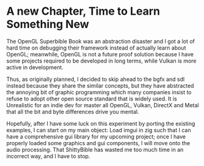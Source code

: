 # A new Chapter, Time to Learn Something New
The OpenGL Superbible Book was an abstraction disaster and I got a lot of hard time on debugging their framework instead of actually learn about OpenGL; meanwhile, OpenGL is not a future proof solution because I have some projects required to be developed in long terms, while Vulkan is more active in development.

Thus, as originally planned, I decided to skip ahead to the bgfx and sdl instead because they share the similar concepts, but they have abstracted the annoying bit of graphic programming which many companies insist to refuse to adopt other open source standard that is widely used. It is Unrealistic for an indie dev for master all OpenGL, Vulkan, DirectX and Metal that all the bit and byte differences drive you mental.

Hopefully, after I have some luck on this experiment by porting the existing examples, I can start on my main object: Load imgui in zig such that I can have a comprehensive gui library for my upcoming project; once I have properly loaded some graphics and gui components, I will move onto the audio processing. That ShittyBible has wasted me too much time in an incorrect way, and I have to stop.